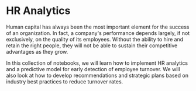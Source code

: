 # HR Analytics

Human capital has always been the most important element for the success of an organization. In fact, a company's performance depends largely, if not exclusively, on the quality of its employees. Without the ability to hire and retain the right people, they will not be able to sustain their competitive advantages as they grow. 

In this collection of notebooks, we will learn how to implement HR analytics and a predictive model for early detection of employee turnover.
We will also look at how to develop recommendations and strategic plans based on industry best practices to reduce turnover rates.